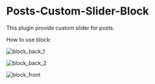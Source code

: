 # Posts-Custom-Slider-Block
This plugin provide custom slider for posts.

How to use block:

![block_back_1](https://user-images.githubusercontent.com/24751092/104164523-097ef780-541e-11eb-8ab8-03163d55ad21.gif)


![block_back_2](https://user-images.githubusercontent.com/24751092/104165056-db4de780-541e-11eb-8b53-20e14aa66fb5.gif)


![block_front](https://user-images.githubusercontent.com/24751092/104165303-2ff16280-541f-11eb-9e88-2804be616630.gif)